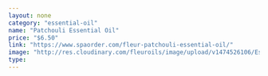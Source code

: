 ```yaml
---
layout: none
category: "essential-oil"
name: "Patchouli Essential Oil"
price: "$6.50"
link: "https://www.spaorder.com/fleur-patchouli-essential-oil/"
image: "http://res.cloudinary.com/fleuroils/image/upload/v1474526106/Essential%20Oil/patchouli.jpg"
type: 
---
```

